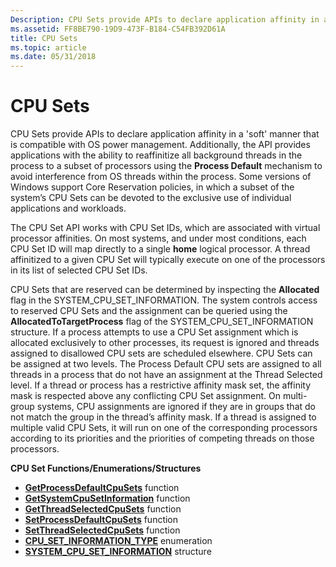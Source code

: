 ```yaml
---
Description: CPU Sets provide APIs to declare application affinity in a 'soft' manner that is compatible with OS power management.
ms.assetid: FF8BE790-19D9-473F-B184-C54FB392D61A
title: CPU Sets
ms.topic: article
ms.date: 05/31/2018
---
```


# CPU Sets

CPU Sets provide APIs to declare application affinity in a 'soft' manner that is compatible with OS power management. Additionally, the API provides applications with the ability to reaffinitize all background threads in the process to a subset of processors using the **Process Default** mechanism to avoid interference from OS threads within the process. Some versions of Windows support Core Reservation policies, in which a subset of the system’s CPU Sets can be devoted to the exclusive use of individual applications and workloads.

The CPU Set API works with CPU Set IDs, which are associated with virtual processor affinities. On most systems, and under most conditions, each CPU Set ID will map directly to a single **home** logical processor. A thread affinitized to a given CPU Set will typically execute on one of the processors in its list of selected CPU Set IDs.

CPU Sets that are reserved can be determined by inspecting the **Allocated** flag in the SYSTEM\_CPU\_SET\_INFORMATION. The system controls access to reserved CPU Sets and the assignment can be queried using the **AllocatedToTargetProcess** flag of the SYSTEM\_CPU\_SET\_INFORMATION structure. If a process attempts to use a CPU Set assignment which is allocated exclusively to other processes, its request is ignored and threads assigned to disallowed CPU sets are scheduled elsewhere. CPU Sets can be assigned at two levels. The Process Default CPU sets are assigned to all threads in a process that do not have an assignment at the Thread Selected level. If a thread or process has a restrictive affinity mask set, the affinity mask is respected above any conflicting CPU Set assignment. On multi-group systems, CPU assignments are ignored if they are in groups that do not match the group in the thread’s affinity mask. If a thread is assigned to multiple valid CPU Sets, it will run on one of the corresponding processors according to its priorities and the priorities of competing threads on those processors.

**CPU Set Functions/Enumerations/Structures**

-   [**GetProcessDefaultCpuSets**](getprocessdefaultcpusets.md) function
-   [**GetSystemCpuSetInformation**](getsystemcpusetinformation.md) function
-   [**GetThreadSelectedCpuSets**](getthreadselectedcpusets.md) function
-   [**SetProcessDefaultCpuSets**](setprocessdefaultcpusets.md) function
-   [**SetThreadSelectedCpuSets**](setthreadselectedcpusets.md) function
-   [**CPU\_SET\_INFORMATION\_TYPE**](cpu-set-information-type.md) enumeration
-   [**SYSTEM\_CPU\_SET\_INFORMATION**](/windows/desktop/api/winnt/ns-winnt-system_cpu_set_information) structure

 

 



